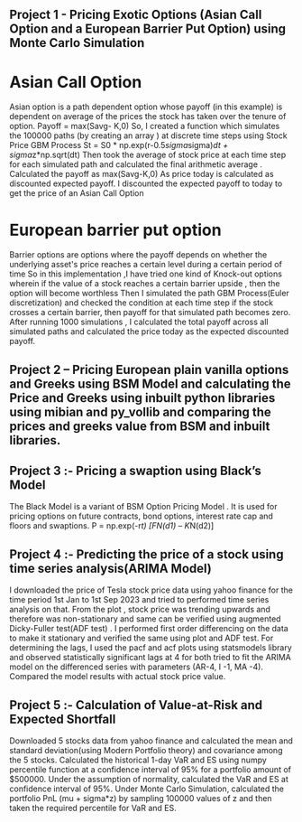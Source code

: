 ## Project 1 - Pricing Exotic Options (Asian Call Option and a European Barrier Put Option) using Monte Carlo Simulation
# Asian Call Option
Asian option is a path dependent option whose payoff (in this example) is dependent on average of the prices the stock has taken over the tenure of option.
Payoff = max(Savg- K,0)
So, I created a function which simulates the 100000 paths (by creating an array ) at discrete time steps using Stock Price GBM Process St = S0 * np.exp(r-0.5*sigma*sigma)*dt + sigma*z*np.sqrt(dt)
Then took the average of stock price at each time step for each simulated path and calculated the final arithmetic average .
Calculated the payoff as max(Savg-K,0)
As price today is calculated as discounted expected payoff. I discounted the expected payoff to today to get the price of an Asian Call Option
# European barrier put option
Barrier options are options where the payoff depends on whether the underlying asset's price reaches a certain level during a certain period of time
So in this implementation ,I have tried one kind of Knock-out options wherein if the value of a stock reaches a certain barrier upside , then the option will become worthless
Then I simulated the path GBM Process(Euler discretization) and checked the condition at each time step if the stock crosses a certain barrier, then payoff for that simulated path becomes zero.
After running 1000 simulations , I calculated the total payoff across all simulated paths and calculated the price today as the expected discounted payoff.

## Project 2 – Pricing European plain vanilla options and Greeks using BSM Model and calculating the Price and Greeks using inbuilt python libraries using mibian and py_vollib and comparing the prices and greeks value from BSM and inbuilt libraries.

## Project 3 :- Pricing a swaption using Black’s Model 
The Black Model is a variant of BSM Option Pricing Model . It is used for pricing options on future contracts, bond options, interest rate cap and floors and swaptions.
P = np.exp(-r*t) *[F*N(d1) – K*N(d2)]

## Project 4 :- Predicting the price of a stock using time series analysis(ARIMA Model)
I downloaded the price of Tesla stock price data using yahoo finance for the time period 1st Jan to 1st Sep 2023 and tried to performed time series analysis on that.
From the plot , stock price was trending upwards and therefore was non-stationary and same can be verified using augmented Dicky-Fuller test(ADF test) .
I performed first order differencing on the data to make it stationary and verified the same using plot and ADF test.
For determining the lags, I used the pacf and acf plots using statsmodels library and observed statistically significant lags at 4 for both tried to fit the ARIMA model on the differenced series with parameters (AR-4, I -1, MA -4).
Compared the model results with actual stock price value.

 ## Project 5 :-  Calculation of Value-at-Risk and Expected Shortfall

Downloaded 5 stocks data from yahoo finance and calculated the mean and standard deviation(using Modern Portfolio theory) and covariance among the 5 stocks.
Calculated the historical 1-day VaR and ES using numpy percentile function at a confidence interval of 95% for a portfolio amount of $500000.
Under the assumption of normality, calculated the VaR and ES at confidence interval of 95%.
Under Monte Carlo Simulation, calculated the portfolio PnL (mu + sigma*z) by sampling 100000 values of z and then taken the required percentile for VaR and ES.
